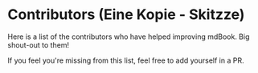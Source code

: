 # Contributors (Eine Kopie - Skitzze)

Here is a list of the contributors who have helped improving mdBook. Big
shout-out to them!

If you feel you're missing from this list, feel free to add yourself in a PR.